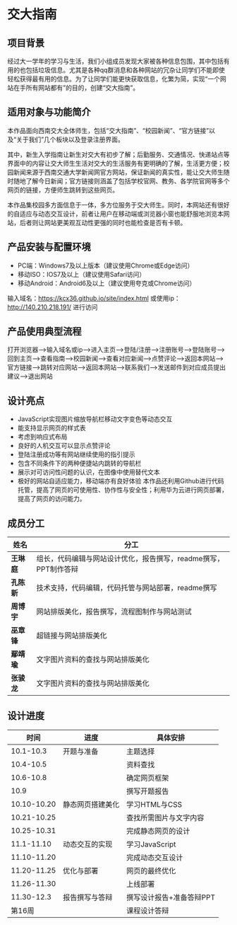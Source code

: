 # 交大指南

## 项目背景
经过大一学年的学习与生活，我们小组成员发现大家被各种信息包围，其中包括有用的也包括垃圾信息。尤其是各种qq群消息和各种网站的冗杂让同学们不能即使轻松获得最有用的信息。为了让同学们能更快获取信息，化繁为简，实现“一个网站在手所有网站都有”的目的，创建“交大指南”。

## 适用对象与功能简介
本作品面向西南交大全体师生，包括“交大指南”、“校园新闻”、“官方链接”以及“关于我们”几个板块以及登录注册界面。

其中，新生入学指南让新生对交大有初步了解；后勤服务、交通情况、快递站点等界面中的内容让交大师生生活对交大的生活服务有更明确的了解，生活更方便；校园新闻来源于西南交通大学新闻网官方网站，保证新闻的真实性，能让交大师生随时随地了解今日新闻；官方链接则涵盖了包括学校官网、教务、各学院官网等多个网页的链接，方便师生跳转到这些网页。

本作品集校园多方面信息于一体，多方位服务于交大师生。同时，本网站还有很好的自适应与动态交互设计，前者让用户在移动端或浏览器小窗也能舒服地浏览本网站，后者则让网站更美观互动性更强的同时也能检查是否有卡顿。

## 产品安装与配置环境
* PC端：Windows7及以上版本（建议使用Chrome或Edge访问）
* 移动ISO：IOS7及以上（建议使用Safari访问）
* 移动Android：Android6及以上（建议使用夸克或Chrome访问）

输入域名：https://kcx36.github.io/site/index.html 或使用ip：http://140.210.218.191/ 进行访问


## 产品使用典型流程
打开浏览器——>输入域名或ip——>进入主页——>登陆/注册——>注册账号——>登陆账号——>回到主页——>查看指南——>校园新闻——>查看对应新闻——>点赞评论——>返回本网站——>官方链接——>跳转对应网站——>返回本网站——>联系我们——>发送邮件到对应成员提出建议——>退出网站


## 设计亮点
* JavaScript实现图片缩放导航栏移动文字变色等动态交互
* 能支持显示网页的样式表
* 考虑到响应式布局
* 良好的人机交互可以显示点赞评论
* 登陆注册成功等有网站继续使用的指引提示
* 包含不同条件下的两种便捷站内跳转的导航栏
* 展示对可访问性问题的认识，在图像中使用替代文本
* 极好的网站自适应能力，移动端亦有良好体验
本作品还利用Github进行代码托管，提高了网页的可使用性、协作性与安全性；利用华为云进行网页部署，提高了网页的访问能力。


## 成员分工
|  姓名    | 分工  |
|  ----    | ---- |
| __王琳庭__|	组长，代码编辑与网站设计优化，报告撰写，readme撰写，PPT制作答辩
| __孔陈新__|	技术支持，代码编辑，代码托管与网站部署，readme撰写
| __周博宇__|	网站排版美化，报告撰写，流程图制作与网站测试
| __巫章锋__|	超链接与网站排版美化
| __鄢靖瑜__|	文字图片资料的查找与网站排版美化
| __张骏龙__|	文字图片资料的查找与网站排版美化


## 设计进度
|时间|进度|具体安排|
|  ----  | ----  | ----  |
|10.1-10.3|开题与准备|主题选择|
|10.4-10.5||资料查找|
|10.6-10.8||确定网页框架|
|10.9||撰写开题报告|
|10.10-10.20|静态网页搭建美化|学习HTML与CSS|
|10.21-10.25||查找所需图片与文字内容|
|10.25-10.31||完成静态网页的设计|
|11.1-11.10|动态交互的实现|学习JavaScript|
|11.10-11.20||完成动态交互设计|
|11.20-11.25|优化与部署|网页的最终优化|
|11.26-11.30||上线部署|
|11.30-12.3|报告撰写与答辩|撰写设计报告+准备答辩PPT|
|第16周||课程设计答辩|
